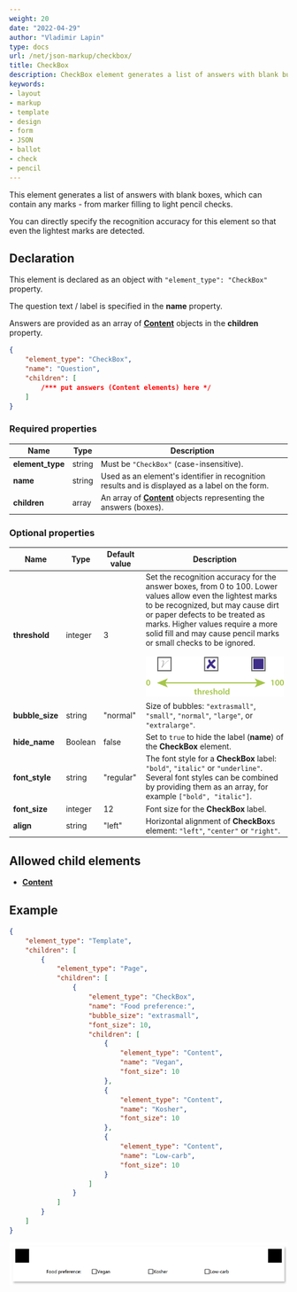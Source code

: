 ```yaml
---
weight: 20
date: "2022-04-29"
author: "Vladimir Lapin"
type: docs
url: /net/json-markup/checkbox/
title: CheckBox
description: CheckBox element generates a list of answers with blank bubbles that can accommodate any kind of marks.
keywords:
- layout
- markup
- template
- design
- form
- JSON
- ballot
- check
- pencil
---
```


This element generates a list of answers with blank boxes, which can contain any marks - from marker filling to light pencil checks.

You can directly specify the recognition accuracy for this element so that even the lightest marks are detected.

## Declaration

This element is declared as an object with `"element_type": "CheckBox"` property.

The question text / label is specified in the **name** property.

Answers are provided as an array of [**Content**](/omr/net/json-markup/content/) objects in the **children** property.

```json
{
	"element_type": "CheckBox",
	"name": "Question",
	"children": [
		/*** put answers (Content elements) here */
	]
}
```

### Required properties

Name | Type | Description
---- | ---- | -----------
**element_type** | string | Must be `"CheckBox"` (case-insensitive).
**name** | string | Used as an element's identifier in recognition results and is displayed as a label on the form.
**children** | array | An array of [**Content**](/omr/net/json-markup/content/) objects representing the answers (boxes).

### Optional properties

Name | Type | Default value | Description
---- | ---- | ------------- | -----------
**threshold** | integer | 3 | Set the recognition accuracy for the answer boxes, from 0 to 100. Lower values allow even the lightest marks to be recognized, but may cause dirt or paper defects to be treated as marks. Higher values require a more solid fill and may cause pencil marks or small checks to be ignored.<br /><br />![Checkbox threshold](checkbox-threshold.png)
**bubble_size** | string | "normal" | Size of bubbles: `"extrasmall"`, `"small"`, `"normal"`, `"large"`, or `"extralarge"`.
**hide_name** | Boolean | false | Set to `true` to hide the label (**name**) of the **CheckBox** element.
**font_style** | string | "regular" | The font style for a **CheckBox** label: `"bold"`, `"italic"` or `"underline"`.<br />Several font styles can be combined by providing them as an array, for example `["bold", "italic"]`.
**font_size** | integer | 12 | Font size for the **CheckBox** label.
**align** | string| "left" | Horizontal alignment of **CheckBox**s element: `"left"`, `"center"` or `"right"`.

## Allowed child elements

- [**Content**](/omr/net/json-markup/content/)

## Example

```json
{
	"element_type": "Template",
	"children": [
		{
			"element_type": "Page",
			"children": [
				{
					"element_type": "CheckBox",
					"name": "Food preference:",
					"bubble_size": "extrasmall",
					"font_size": 10,
					"children": [
						{
							"element_type": "Content",
							"name": "Vegan",
							"font_size": 10
						},
						{
							"element_type": "Content",
							"name": "Kosher",
							"font_size": 10
						},
						{
							"element_type": "Content",
							"name": "Low-carb",
							"font_size": 10
						}
					]
				}
			]
		}
	]
}
```

![Checkbox example](checkbox-example.png)
